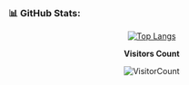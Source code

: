  
### 📊 GitHub Stats:
<div align="center" width=100%>


[![Top Langs](https://github-readme-stats.vercel.app/api/top-langs/?username=MaochunS&layout=compact)](https://github.com/MaochunS/github-readme-stats)

</div>


 <div align = "center">
 
**Visitors Count** 

![VisitorCount](https://profile-counter.glitch.me/{MaochunS}/count.svg) </div>

